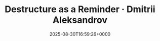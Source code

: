 ---
title: Destructure as a Reminder · Dmitrii Aleksandrov
slug: 20250830T165926
date: 2025-08-30T16:59:26+0000
params:
  url: https://home.expurple.me/posts/destructure-as-a-reminder/
tags:
- rust
- to-read
---